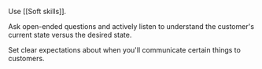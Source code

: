 Use [[Soft skills]].

Ask open-ended questions and actively listen to understand the customer's current state versus the desired state.

Set clear expectations about when you'll communicate certain things to customers. 